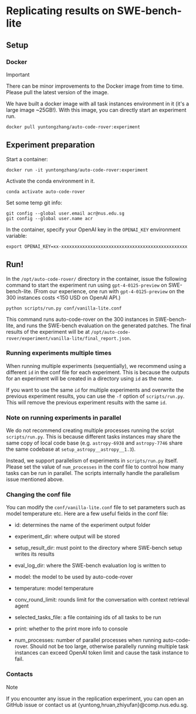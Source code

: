 # Replicating results on SWE-bench-lite

## Setup

### Docker

> [!IMPORTANT]
> There can be minor improvements to the Docker image from time to time. Please pull the latest version of the image.

We have built a docker image with all task instances environment in it (it's a large image ~25GB!).
With this image, you can directly start an experiment run.

```
docker pull yuntongzhang/auto-code-rover:experiment
```

## Experiment preparation

Start a container:

```
docker run -it yuntongzhang/auto-code-rover:experiment
```

Activate the conda environment in it.

```
conda activate auto-code-rover
```

Set some temp git info:

```
git config --global user.email acr@nus.edu.sg
git config --global user.name acr
```

In the container, specify your OpenAI key in the `OPENAI_KEY` environment variable:

```
export OPENAI_KEY=xx-xxxxxxxxxxxxxxxxxxxxxxxxxxxxxxxxxxxxxxxxxxxxxxxx
```

## Run!

In the `/opt/auto-code-rover/` directory in the container, issue the following command to start
the experiment run using `gpt-4-0125-preview` on SWE-bench-lite.
(From our experience, one run with `gpt-4-0125-preview` on the 300 instances costs <150 USD on OpenAI API.)

```
python scripts/run.py conf/vanilla-lite.conf
```

This command runs auto-code-rover on the 300 instances in SWE-bench-lite, and runs the SWE-bench
evaluation on the generated patches. The final results of the experiment will be at
`/opt/auto-code-rover/experiment/vanilla-lite/final_report.json`.


### Running experiments multiple times

When running multiple experiments (sequentially), we recommend using a different `id` in the conf
file for each experiment. This is because the outputs for an experiment will be created in a directory
using `id` as the name.

If you want to use the same `id` for multiple experiments and overwrite the previous experiment results,
you can use the `-f` option of `scripts/run.py`. This will remove the previous experiment results with
the same `id`.


### Note on running experiments in parallel

We do not recommend creating multiple processes running the script `scripts/run.py`. This is because
different tasks instances may share the same copy of local code base (e.g. `astropy-6938` and
`astropy-7746` share the same codebase at `setup_astropy__astropy__1.3`).

Instead, we support parallelism of experiments in `scripts/run.py` itself. Please set the value
of `num_processes` in the conf file to control how many tasks can be run in parallel. The scripts
internally handle the parallelism issue mentioned above.


### Changing the conf file

You can modify the `conf/vanilla-lite.conf` file to set parameters such as model temperature etc.
Here are a few useful fields in the conf file:

- id: determines the name of the experiment output folder
- experiment_dir: where output will be stored
- setup_result_dir: must point to the directory where SWE-bench setup writes its results
- eval_log_dir: where the SWE-bench evaluation log is written to

- model: the model to be used by auto-code-rover
- temperature: model temperature
- conv_round_limit: rounds limit for the conversation with context retrieval agent
- selected_tasks_file: a file containing ids of all tasks to be run
- print: whether to the print more info to console
- num_processes: number of parallel processes when running auto-code-rover. Should not be too large, otherwise parallelly running multiple task instances can exceed OpenAI token limit and cause the task instance to fail.

### Contacts

> [!NOTE]
> If you encounter any issue in the replication experiment, you can open an GitHub issue or contact us at {yuntong,hruan,zhiyufan}@comp.nus.edu.sg.
